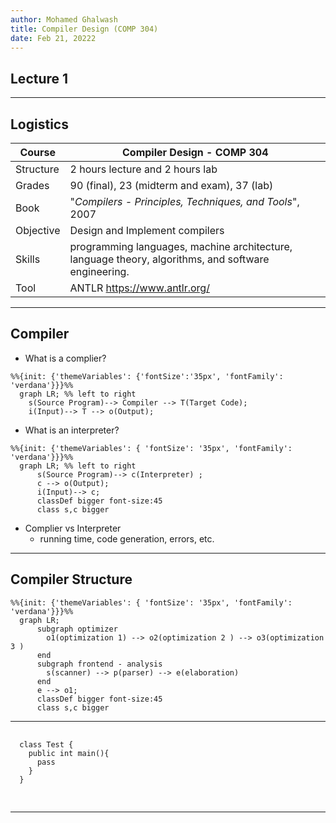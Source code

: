 ```yaml
---
author: Mohamed Ghalwash
title: Compiler Design (COMP 304)
date: Feb 21, 20222
---
```

<style>
    .reveal .slides {
        text-align: left;
        font-size: 1.3em;
        position: absolute;
        top: 0;
        left: 0;
        padding: 0px;
    }
    .reveal p:first-child { margin-top: 0px; }
    .reveal .slides > section { padding: 0px; }
    .reveal div.slides { position: absolute; top: -5%; }
</style>

<script>mermaid.initialize({startOnLoad:true});</script>

## Lecture 1

---
## Logistics

Course | Compiler Design - COMP 304
---|----
Structure | 2 hours lecture and 2 hours lab
Grades | 90 (final), 23 (midterm and exam), 37 (lab)
Book | "_Compilers - Principles, Techniques, and Tools_", 2007
Objective | Design and Implement compilers
Skills | programming languages, machine architecture, language theory, algorithms, and software engineering.
Tool |  ANTLR https://www.antlr.org/

---
## Compiler

- What is a complier?

<!-- https://mermaid-js.github.io/mermaid/#/theming -->

```mermaid
%%{init: {'themeVariables': {'fontSize':'35px', 'fontFamily': 'verdana'}}}%%
  graph LR; %% left to right
    s(Source Program)--> Compiler --> T(Target Code);
    i(Input)--> T --> o(Output);
```

- What is an interpreter?

```mermaid
%%{init: {'themeVariables': { 'fontSize': '35px', 'fontFamily': 'verdana'}}}%%
  graph LR; %% left to right
      s(Source Program)--> c(Interpreter) ;
      c --> o(Output);
      i(Input)--> c;
      classDef bigger font-size:45
      class s,c bigger
```

- Complier vs Interpreter
    - running time, code generation, errors, etc.


---
## Compiler Structure

```mermaid
%%{init: {'themeVariables': { 'fontSize': '35px', 'fontFamily': 'verdana'}}}%%
  graph LR;
      subgraph optimizer
        o1(optimization 1) --> o2(optimization 2 ) --> o3(optimization 3 )
      end
      subgraph frontend - analysis
        s(scanner) --> p(parser) --> e(elaboration)
      end
      e --> o1;
      classDef bigger font-size:45
      class s,c bigger
```
<!-- lexical, syntax, semantics, intermediate representation, optimization, code generation,-->
---

<section>
  <pre>
  <code data-trim data-noescape data-line-numbers="1-2|3-4">
  class Test {
    public int main(){
      pass
    }
  }
  </code>
  </pre>
</section>

---
